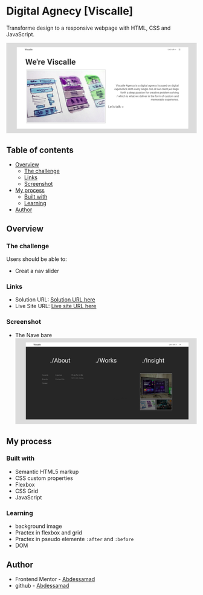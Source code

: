 # Digital Agnecy [Viscalle] 

Transforme design to a responsive webpage with HTML, CSS and JavaScript.

![](./asset/Home-page2.png)

## Table of contents

- [Overview](#overview)
  - [The challenge](#the-challenge)
  - [Links](#links)
  - [Screenshot](#Screenshot)
- [My process](#my-process)
  - [Built with](#built-with)
  - [Learning](#learning)
- [Author](#author)


## Overview

### The challenge

Users should be able to:

- Creat a nav slider

### Links

- Solution URL: [Solution URL here](https://github.com/styrexx/viscalle)
- Live Site URL: [Live site URL here](https://styrexx.github.io/viscalle)

### Screenshot

- The Nave bare
![](./asset/nave-page.png)

## My process

### Built with

- Semantic HTML5 markup
- CSS custom properties
- Flexbox
- CSS Grid
- JavaScript

### Learning

- background image
- Practex in flexbox and grid
- Practex in pseudo elemente `:after` and `:before`
- DOM

## Author

- Frontend Mentor - [Abdessamad](https://www.frontendmentor.io/profile/kop-left)
- github - [Abdessamad](https://www.github.com/styrexx)
